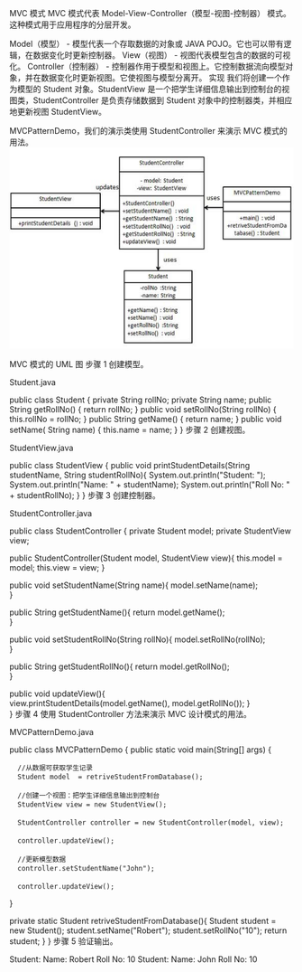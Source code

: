 MVC 模式 MVC 模式代表 Model-View-Controller（模型-视图-控制器） 模式。这种模式用于应用程序的分层开发。

Model（模型） - 模型代表一个存取数据的对象或 JAVA POJO。它也可以带有逻辑，在数据变化时更新控制器。 View（视图） - 视图代表模型包含的数据的可视化。 Controller（控制器） -
控制器作用于模型和视图上。它控制数据流向模型对象，并在数据变化时更新视图。它使视图与模型分离开。 实现 我们将创建一个作为模型的 Student 对象。StudentView
是一个把学生详细信息输出到控制台的视图类，StudentController 是负责存储数据到 Student 对象中的控制器类，并相应地更新视图 StudentView。

MVCPatternDemo，我们的演示类使用 StudentController 来演示 MVC 模式的用法。
![](mvc_pattern_uml_diagram.jpg)

MVC 模式的 UML 图 步骤 1 创建模型。

Student.java

public class Student { private String rollNo; private String name; public String getRollNo() { return rollNo; } public
void setRollNo(String rollNo) { this.rollNo = rollNo; } public String getName() { return name; } public void setName(
String name) { this.name = name; } } 步骤 2 创建视图。

StudentView.java

public class StudentView { public void printStudentDetails(String studentName, String studentRollNo){
System.out.println("Student: "); System.out.println("Name: " + studentName); System.out.println("Roll No: " +
studentRollNo); } } 步骤 3 创建控制器。

StudentController.java

public class StudentController { private Student model; private StudentView view;

public StudentController(Student model, StudentView view){ this.model = model; this.view = view; }

public void setStudentName(String name){ model.setName(name);        
}

public String getStudentName(){ return model.getName();        
}

public void setStudentRollNo(String rollNo){ model.setRollNo(rollNo);        
}

public String getStudentRollNo(){ return model.getRollNo();        
}

public void updateView(){                
view.printStudentDetails(model.getName(), model.getRollNo()); }    
} 步骤 4 使用 StudentController 方法来演示 MVC 设计模式的用法。

MVCPatternDemo.java

public class MVCPatternDemo { public static void main(String[] args) {

      //从数据可获取学生记录
      Student model  = retriveStudentFromDatabase();

      //创建一个视图：把学生详细信息输出到控制台
      StudentView view = new StudentView();

      StudentController controller = new StudentController(model, view);

      controller.updateView();

      //更新模型数据
      controller.setStudentName("John");

      controller.updateView();

}

private static Student retriveStudentFromDatabase(){ Student student = new Student(); student.setName("Robert");
student.setRollNo("10"); return student; } } 步骤 5 验证输出。

Student:
Name: Robert Roll No: 10 Student:
Name: John Roll No: 10